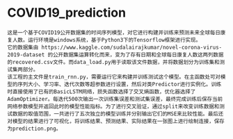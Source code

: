 # COVID19_prediction
    这是一个基于COVID19公开数据集的时间序列模型，对它进行构建并训练来预测未来全球每日康复人数。运行环境是windows系统，基于Python3下的Tensorflow框架进行实现。
    它的数据集由 https://www.kaggle.com/sudalairajkumar/novel-corona-virus-2019-dataset 的公开数据集运算转化而来，变为了存有日期和全球每日康复人数这两列数据的recovered.csv文件。而data_load.py用于读取该文件数据，并将数据划分为训练集和测试集两部分。
    该工程的主文件是train_rnn.py，需要运行它来构建并训练测试这个模型。在主函数处可对模型的序列大小、学习率、迭代次数等超参数进行设置，然后对类Predictor进行实例化。训练时直接使用了已有的BasicLSTM网络，损失函数选择了交叉熵函数，优化器选择了AdamOptimizer。每迭代500次输出一次训练集误差和测试集误差，最终完成训练后保存当前网络参数模型并返回此时的模型性能指标。为了进行交叉验证，通过split来改变训练数据和测试数据的取值范围，一共进行了五次独立的模型训练并分别输出它们的MSE来比较性能。最后还对模型的结果进行了可视化，将训练结果、预测结果、实际结果在一张图上进行绘制连接，保存为prediction.png。

